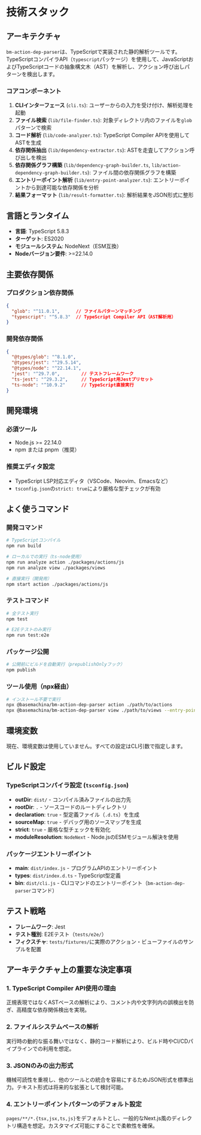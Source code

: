 # 技術スタック

## アーキテクチャ

`bm-action-dep-parser`は、TypeScriptで実装された静的解析ツールです。TypeScriptコンパイラAPI（`typescript`パッケージ）を使用して、JavaScriptおよびTypeScriptコードの抽象構文木（AST）を解析し、アクション呼び出しパターンを検出します。

### コアコンポーネント

1. **CLIインターフェース** (`cli.ts`): ユーザーからの入力を受け付け、解析処理を起動
2. **ファイル検索** (`lib/file-finder.ts`): 対象ディレクトリ内のファイルを`glob`パターンで検索
3. **コード解析** (`lib/code-analyzer.ts`): TypeScript Compiler APIを使用してASTを生成
4. **依存関係抽出** (`lib/dependency-extractor.ts`): ASTを走査してアクション呼び出しを検出
5. **依存関係グラフ構築** (`lib/dependency-graph-builder.ts`, `lib/action-dependency-graph-builder.ts`): ファイル間の依存関係グラフを構築
6. **エントリーポイント解析** (`lib/entry-point-analyzer.ts`): エントリーポイントから到達可能な依存関係を分析
7. **結果フォーマット** (`lib/result-formatter.ts`): 解析結果をJSON形式に整形

## 言語とランタイム

- **言語**: TypeScript 5.8.3
- **ターゲット**: ES2020
- **モジュールシステム**: NodeNext（ESM互換）
- **Nodeバージョン要件**: >=22.14.0

## 主要依存関係

### プロダクション依存関係

```json
{
  "glob": "^11.0.1",      // ファイルパターンマッチング
  "typescript": "^5.8.3"  // TypeScript Compiler API（AST解析用）
}
```

### 開発依存関係

```json
{
  "@types/glob": "^8.1.0",
  "@types/jest": "^29.5.14",
  "@types/node": "^22.14.1",
  "jest": "^29.7.0",        // テストフレームワーク
  "ts-jest": "^29.3.2",     // TypeScript用Jestプリセット
  "ts-node": "^10.9.2"      // TypeScript直接実行
}
```

## 開発環境

### 必須ツール

- Node.js >= 22.14.0
- npm または pnpm（推奨）

### 推奨エディタ設定

- TypeScript LSP対応エディタ（VSCode、Neovim、Emacsなど）
- `tsconfig.json`の`strict: true`により厳格な型チェックが有効

## よく使うコマンド

### 開発コマンド

```bash
# TypeScriptコンパイル
npm run build

# ローカルでの実行（ts-node使用）
npm run analyze action ./packages/actions/js
npm run analyze view ./packages/views

# 直接実行（開発用）
npm start action ./packages/actions/js
```

### テストコマンド

```bash
# 全テスト実行
npm test

# E2Eテストのみ実行
npm run test:e2e
```

### パッケージ公開

```bash
# 公開前にビルドを自動実行（prepublishOnlyフック）
npm publish
```

### ツール使用（npx経由）

```bash
# インストール不要で実行
npx @basemachina/bm-action-dep-parser action ./path/to/actions
npx @basemachina/bm-action-dep-parser view ./path/to/views --entry-point-patterns "pages/*.tsx"
```

## 環境変数

現在、環境変数は使用していません。すべての設定はCLI引数で指定します。

## ビルド設定

### TypeScriptコンパイラ設定 (`tsconfig.json`)

- **outDir**: `dist/` - コンパイル済みファイルの出力先
- **rootDir**: `.` - ソースコードのルートディレクトリ
- **declaration**: `true` - 型定義ファイル（`.d.ts`）を生成
- **sourceMap**: `true` - デバッグ用のソースマップを生成
- **strict**: `true` - 厳格な型チェックを有効化
- **moduleResolution**: `NodeNext` - Node.jsのESMモジュール解決を使用

### パッケージエントリーポイント

- **main**: `dist/index.js` - プログラムAPIのエントリーポイント
- **types**: `dist/index.d.ts` - TypeScript型定義
- **bin**: `dist/cli.js` - CLIコマンドのエントリーポイント（`bm-action-dep-parser`コマンド）

## テスト戦略

- **フレームワーク**: Jest
- **テスト種別**: E2Eテスト（`tests/e2e/`）
- **フィクスチャ**: `tests/fixtures/`に実際のアクション・ビューファイルのサンプルを配置

## アーキテクチャ上の重要な決定事項

### 1. TypeScript Compiler API使用の理由
正規表現ではなくASTベースの解析により、コメント内や文字列内の誤検出を防ぎ、高精度な依存関係検出を実現。

### 2. ファイルシステムベースの解析
実行時の動的な振る舞いではなく、静的コード解析により、ビルド時やCI/CDパイプラインでの利用を想定。

### 3. JSONのみの出力形式
機械可読性を重視し、他のツールとの統合を容易にするためJSON形式を標準出力。テキスト形式は将来的な拡張として検討可能。

### 4. エントリーポイントパターンのデフォルト設定
`pages/**/*.{tsx,jsx,ts,js}`をデフォルトとし、一般的なNext.js風のディレクトリ構造を想定。カスタマイズ可能にすることで柔軟性を確保。
